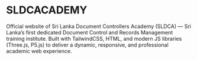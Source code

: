 # SLDCACADEMY
Official website of Sri Lanka Document Controllers Academy (SLDCA) — Sri Lanka’s first dedicated Document Control and Records Management training institute. Built with TailwindCSS, HTML, and modern JS libraries (Three.js, P5.js) to deliver a dynamic, responsive, and professional academic web experience.
